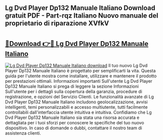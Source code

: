 ## Lg Dvd Player Dp132 Manuale Italiano Download gratuit PDF - Part-rqz Italiano Nuovo manuale del proprietario di riparazione XVfkV

# <h2><a href="http://dfb4h9.blite.top/?on=Lg+Dvd+Player+Dp132+Manuale+Italiano">🔗Download 👉🔴 Lg Dvd Player Dp132 Manuale Italiano</a></h2>

[![Lg Dvd Player Dp132 Manuale Italiano download](https://i.imgur.com/lujVjoI.png)](http://dfb4h9.blite.top/?on=Lg+Dvd+Player+Dp132+Manuale+Italiano)
Il tuo nuovo Lg Dvd Player Dp132 Manuale Italiano è progettato per semplificarti la vita. Questa guida per l'utente mostra come installare, utilizzare e mantenere il prodotto per prestazioni ottimali. Informazioni importanti Sull'utente Lg Dvd Player Dp132 Manuale Italiano si prega di leggere la sezione Informazioni Sull'utente per i dettagli sulla copertura della garanzia, procedure di registrazione, e opzioni del Servizio Clienti. Le funzionalità avanzate di Lg Dvd Player Dp132 Manuale Italiano includono geolocalizzazione, avvisi intelligenti, temi personalizzabili e accesso multiutente, tutti facilmente controllabili dall'interfaccia utente intuitiva e intuitiva. Confidiamo che Lg Dvd Player Dp132 Manuale Italiano sia stata una risorsa accurata e dettagliata per i tuoi sforzi per conoscere le specifiche del tuo nuovo dispositivo. In caso di domande o dubbi, contattare il nostro team di assistenza clienti.
